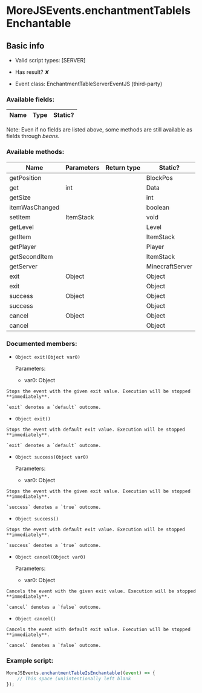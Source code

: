 # MoreJSEvents.enchantmentTableIsEnchantable

## Basic info

- Valid script types: [SERVER]

- Has result? ✘

- Event class: EnchantmentTableServerEventJS (third-party)

### Available fields:

| Name | Type | Static? |
| ---- | ---- | ------- |

Note: Even if no fields are listed above, some methods are still available as fields through *beans*.

### Available methods:

| Name | Parameters | Return type | Static? |
| ---- | ---------- | ----------- | ------- |
| getPosition |  |  | BlockPos | ✘ |
| get | int |  | Data | ✘ |
| getSize |  |  | int | ✘ |
| itemWasChanged |  |  | boolean | ✘ |
| setItem | ItemStack |  | void | ✘ |
| getLevel |  |  | Level | ✘ |
| getItem |  |  | ItemStack | ✘ |
| getPlayer |  |  | Player | ✘ |
| getSecondItem |  |  | ItemStack | ✘ |
| getServer |  |  | MinecraftServer | ✘ |
| exit | Object |  | Object | ✘ |
| exit |  |  | Object | ✘ |
| success | Object |  | Object | ✘ |
| success |  |  | Object | ✘ |
| cancel | Object |  | Object | ✘ |
| cancel |  |  | Object | ✘ |


### Documented members:

- `Object exit(Object var0)`

  Parameters:
  - var0: Object

```
Stops the event with the given exit value. Execution will be stopped **immediately**.

`exit` denotes a `default` outcome.
```

- `Object exit()`
```
Stops the event with default exit value. Execution will be stopped **immediately**.

`exit` denotes a `default` outcome.
```

- `Object success(Object var0)`

  Parameters:
  - var0: Object

```
Stops the event with the given exit value. Execution will be stopped **immediately**.

`success` denotes a `true` outcome.
```

- `Object success()`
```
Stops the event with default exit value. Execution will be stopped **immediately**.

`success` denotes a `true` outcome.
```

- `Object cancel(Object var0)`

  Parameters:
  - var0: Object

```
Cancels the event with the given exit value. Execution will be stopped **immediately**.

`cancel` denotes a `false` outcome.
```

- `Object cancel()`
```
Cancels the event with default exit value. Execution will be stopped **immediately**.

`cancel` denotes a `false` outcome.
```



### Example script:

```js
MoreJSEvents.enchantmentTableIsEnchantable((event) => {
	// This space (un)intentionally left blank
});
```

